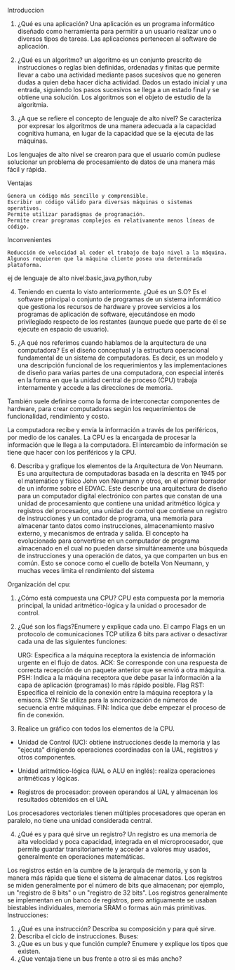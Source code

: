 Introduccion 
1. ¿Qué es una aplicación?
Una aplicación es un programa informático diseñado como herramienta para permitir a un usuario realizar uno o diversos tipos de tareas. Las aplicaciones pertenecen al software de aplicación.

2. ¿Qué es un algoritmo? 
un algoritmo es un conjunto prescrito de instrucciones o reglas bien definidas, ordenadas y finitas que permite llevar a cabo una actividad mediante pasos sucesivos que no generen dudas a quien deba hacer dicha actividad. Dados un estado inicial y una entrada, siguiendo los pasos sucesivos se llega a un estado final y se obtiene una solución. Los algoritmos son el objeto de estudio de la algoritmia.


3. ¿A que se refiere el concepto de lenguaje de alto nivel?
Se caracteriza por expresar los algoritmos de una manera adecuada a la capacidad cognitiva humana, en lugar de la capacidad que se la ejecuta de las máquinas.

Los lenguajes de alto nivel se crearon para que el usuario común pudiese solucionar un problema de procesamiento de datos de una manera más fácil y rápida.

Ventajas

    Genera un código más sencillo y comprensible.
    Escribir un código válido para diversas máquinas o sistemas operativos.
    Permite utilizar paradigmas de programación.
    Permite crear programas complejos en relativamente menos líneas de código.

Inconvenientes

    Reducción de velocidad al ceder el trabajo de bajo nivel a la máquina.
    Algunos requieren que la máquina cliente posea una determinada plataforma.

ej de lenguaje de alto nivel:basic,java,python,ruby

4. Teniendo en cuenta lo visto anteriormente. ¿Qué es un S.O?
Es el software principal o conjunto de programas de un sistema informático que gestiona los recursos de hardware y provee servicios a los programas de aplicación de software, ejecutándose en modo privilegiado respecto de los restantes (aunque puede que parte de él se ejecute en espacio de usuario). 

5. ¿A qué nos referimos cuando hablamos de la arquitectura de una computadora?
Es el diseño conceptual y la estructura operacional fundamental de un sistema de computadoras. Es decir, es un modelo y una descripción funcional de los requerimientos y las implementaciones de diseño para varias partes de una computadora, con especial interés en la forma en que la unidad central de proceso (CPU) trabaja internamente y accede a las direcciones de memoria.

También suele definirse como la forma de interconectar componentes de hardware, para crear computadoras según los requerimientos de funcionalidad, rendimiento y costo.

La computadora recibe y envía la información a través de los periféricos, por medio de los canales. La CPU es la encargada de procesar la información que le llega a la computadora. El intercambio de información se tiene que hacer con los periféricos y la CPU. 

6. Describa y grafique los elementos de la Arquitectura de Von Neumann.
Es una arquitectura de computadoras basada en la descrita en 1945 por el matemático y físico John von Neumann y otros, en el primer borrador de un informe sobre el EDVAC. Este describe una arquitectura de diseño para un computador digital electrónico con partes que constan de una unidad de procesamiento que contiene una unidad aritmético lógica y registros del procesador, una unidad de control que contiene un registro de instrucciones y un contador de programa, una memoria para almacenar tanto datos como instrucciones, almacenamiento masivo externo, y mecanismos de entrada y salida. El concepto ha evolucionado para convertirse en un computador de programa almacenado en el cual no pueden darse simultáneamente una búsqueda de instrucciones y una operación de datos, ya que comparten un bus en común. Esto se conoce como el cuello de botella Von Neumann, y muchas veces limita el rendimiento del sistema

Organización del cpu:

1. ¿Cómo está compuesta una CPU?
 CPU esta compuesta por la memoria principal, la unidad aritmético-lógica y la unidad o procesador de control.

2. ¿Qué son los flags?Enumere y explique cada uno.
El campo Flags en un protocolo de comunicaciones TCP utiliza 6 bits para activar o desactivar cada una de las siguientes funciones:

    URG: Especifica a la máquina receptora la existencia de información urgente en el flujo de datos.
    ACK: Se corresponde con una respuesta de correcta recepción de un paquete anterior que se envió a otra máquina.
    PSH: Indica a la máquina receptora que debe pasar la información a la capa de aplicación (programas) lo más rápido posible.
    Flag RST: Especifica el reinicio de la conexión entre la máquina receptora y la emisora.
    SYN: Se utiliza para la sincronización de números de secuencia entre máquinas.
    FIN: Indica que debe empezar el proceso de fin de conexión.

3. Realice un gráfico con todos los elementos de la CPU.
- Unidad de Control (UC): obtiene instrucciones desde la memoria y las "ejecuta" dirigiendo operaciones coordinadas con la UAL, registros y otros componentes.

- Unidad aritmético-lógica (UAL o ALU en inglés): realiza operaciones aritméticas y lógicas.

- Registros de procesador: proveen operandos al UAL y almacenan los resultados obtenidos en el UAL


Los procesadores vectoriales tienen múltiples procesadores que operan en paralelo, no tiene una unidad considerada central.

4. ¿Qué es y para qué sirve un registro?
Un registro es una memoria de alta velocidad y poca capacidad, integrada en el microprocesador, que permite guardar transitoriamente y acceder a valores muy usados, generalmente en operaciones matemáticas.

Los registros están en la cumbre de la jerarquía de memoria, y son la manera más rápida que tiene el sistema de almacenar datos. Los registros se miden generalmente por el número de bits que almacenan; por ejemplo, un "registro de 8 bits" o un "registro de 32 bits". Los registros generalmente se implementan en un banco de registros, pero antiguamente se usaban biestables individuales, memoria SRAM o formas aún más primitivas.
Instrucciones:
1. ¿Qué es una instrucción? Describa su composición y para qué sirve.
2. Describa el ciclo de instrucciones.
Buses:
1. ¿Que es un bus y que función cumple? Enumere y explique los tipos que existen.
2. ¿Que ventaja tiene un bus frente a otro si es más ancho?
